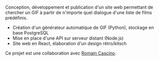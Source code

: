 Conception, développement et publication d'un site web permettant de chercher un GIF à partir de n'importe quel dialogue d'une liste de films prédéfinis. 
- Création d'un générateur automatique de GIF (Python), stockage en base PostgreSQL
- Mise en place d'une API sur serveur distant (Node.js)
- Site web en React, élaboration d'un design rétro/kitsch

Ce projet est une collaboration avec [Romain Cascino](github.com/romaincscn/).
